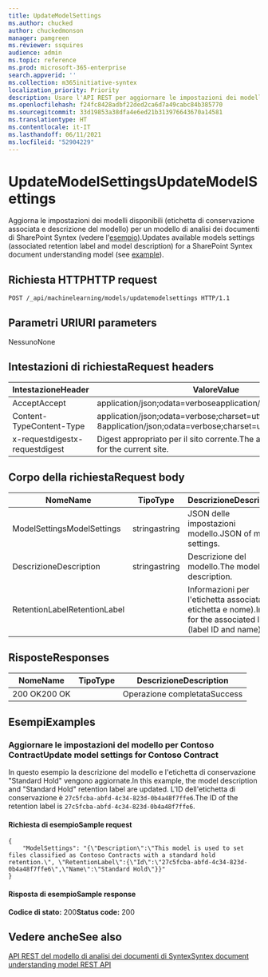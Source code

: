 ```yaml
---
title: UpdateModelSettings
ms.author: chucked
author: chuckedmonson
manager: pamgreen
ms.reviewer: ssquires
audience: admin
ms.topic: reference
ms.prod: microsoft-365-enterprise
search.appverid: ''
ms.collection: m365initiative-syntex
localization_priority: Priority
description: Usare l'API REST per aggiornare le impostazioni dei modelli disponibili per un modello di analisi dei documenti di SharePoint Syntex.
ms.openlocfilehash: f24fc8428adbf22ded2ca6d7a49cabc84b385770
ms.sourcegitcommit: 33d19853a38dfa4e6ed21b313976643670a14581
ms.translationtype: HT
ms.contentlocale: it-IT
ms.lasthandoff: 06/11/2021
ms.locfileid: "52904229"
---
```

# <a name="updatemodelsettings"></a><span data-ttu-id="c00e5-103">UpdateModelSettings</span><span class="sxs-lookup"><span data-stu-id="c00e5-103">UpdateModelSettings</span></span>

<span data-ttu-id="c00e5-104">Aggiorna le impostazioni dei modelli disponibili (etichetta di conservazione associata e descrizione del modello) per un modello di analisi dei documenti di SharePoint Syntex (vedere l'[esempio](rest-updatemodelsettings-method.md#examples)).</span><span class="sxs-lookup"><span data-stu-id="c00e5-104">Updates available models settings (associated retention label and model description) for a SharePoint Syntex document understanding model (see [example](rest-updatemodelsettings-method.md#examples)).</span></span>

## <a name="http-request"></a><span data-ttu-id="c00e5-105">Richiesta HTTP</span><span class="sxs-lookup"><span data-stu-id="c00e5-105">HTTP request</span></span>

```HTTP
POST /_api/machinelearning/models/updatemodelsettings HTTP/1.1
```

## <a name="uri-parameters"></a><span data-ttu-id="c00e5-106">Parametri URI</span><span class="sxs-lookup"><span data-stu-id="c00e5-106">URI parameters</span></span>

<span data-ttu-id="c00e5-107">Nessuno</span><span class="sxs-lookup"><span data-stu-id="c00e5-107">None</span></span>

## <a name="request-headers"></a><span data-ttu-id="c00e5-108">Intestazioni di richiesta</span><span class="sxs-lookup"><span data-stu-id="c00e5-108">Request headers</span></span>

| <span data-ttu-id="c00e5-109">Intestazione</span><span class="sxs-lookup"><span data-stu-id="c00e5-109">Header</span></span> | <span data-ttu-id="c00e5-110">Valore</span><span class="sxs-lookup"><span data-stu-id="c00e5-110">Value</span></span> |
|--------|-------|
|<span data-ttu-id="c00e5-111">Accept</span><span class="sxs-lookup"><span data-stu-id="c00e5-111">Accept</span></span>|<span data-ttu-id="c00e5-112">application/json;odata=verbose</span><span class="sxs-lookup"><span data-stu-id="c00e5-112">application/json;odata=verbose</span></span>|
|<span data-ttu-id="c00e5-113">Content-Type</span><span class="sxs-lookup"><span data-stu-id="c00e5-113">Content-Type</span></span>|<span data-ttu-id="c00e5-114">application/json;odata=verbose;charset=utf-8</span><span class="sxs-lookup"><span data-stu-id="c00e5-114">application/json;odata=verbose;charset=utf-8</span></span>|
|<span data-ttu-id="c00e5-115">x-requestdigest</span><span class="sxs-lookup"><span data-stu-id="c00e5-115">x-requestdigest</span></span>|<span data-ttu-id="c00e5-116">Digest appropriato per il sito corrente.</span><span class="sxs-lookup"><span data-stu-id="c00e5-116">The appropriate digest for the current site.</span></span>|

## <a name="request-body"></a><span data-ttu-id="c00e5-117">Corpo della richiesta</span><span class="sxs-lookup"><span data-stu-id="c00e5-117">Request body</span></span>

|<span data-ttu-id="c00e5-118">Nome</span><span class="sxs-lookup"><span data-stu-id="c00e5-118">Name</span></span>    |<span data-ttu-id="c00e5-119">Tipo</span><span class="sxs-lookup"><span data-stu-id="c00e5-119">Type</span></span>   |<span data-ttu-id="c00e5-120">Descrizione</span><span class="sxs-lookup"><span data-stu-id="c00e5-120">Description</span></span> |
|--------|-------|-------|
|<span data-ttu-id="c00e5-121">ModelSettings</span><span class="sxs-lookup"><span data-stu-id="c00e5-121">ModelSettings</span></span>|<span data-ttu-id="c00e5-122">stringa</span><span class="sxs-lookup"><span data-stu-id="c00e5-122">string</span></span>|<span data-ttu-id="c00e5-123">JSON delle impostazioni modello.</span><span class="sxs-lookup"><span data-stu-id="c00e5-123">JSON of model settings.</span></span>|
|<span data-ttu-id="c00e5-124">Descrizione</span><span class="sxs-lookup"><span data-stu-id="c00e5-124">Description</span></span>|<span data-ttu-id="c00e5-125">stringa</span><span class="sxs-lookup"><span data-stu-id="c00e5-125">string</span></span>|<span data-ttu-id="c00e5-126">Descrizione del modello.</span><span class="sxs-lookup"><span data-stu-id="c00e5-126">The model description.</span></span>|
|<span data-ttu-id="c00e5-127">RetentionLabel</span><span class="sxs-lookup"><span data-stu-id="c00e5-127">RetentionLabel</span></span>| |<span data-ttu-id="c00e5-128">Informazioni per l'etichetta associata (ID etichetta e nome).</span><span class="sxs-lookup"><span data-stu-id="c00e5-128">Info for the associated label (label ID and name).</span></span>|

## <a name="responses"></a><span data-ttu-id="c00e5-129">Risposte</span><span class="sxs-lookup"><span data-stu-id="c00e5-129">Responses</span></span>

| <span data-ttu-id="c00e5-130">Nome</span><span class="sxs-lookup"><span data-stu-id="c00e5-130">Name</span></span>   | <span data-ttu-id="c00e5-131">Tipo</span><span class="sxs-lookup"><span data-stu-id="c00e5-131">Type</span></span>  | <span data-ttu-id="c00e5-132">Descrizione</span><span class="sxs-lookup"><span data-stu-id="c00e5-132">Description</span></span>|
|--------|-------|------------|
|<span data-ttu-id="c00e5-133">200 OK</span><span class="sxs-lookup"><span data-stu-id="c00e5-133">200 OK</span></span>| |<span data-ttu-id="c00e5-134">Operazione completata</span><span class="sxs-lookup"><span data-stu-id="c00e5-134">Success</span></span>|

## <a name="examples"></a><span data-ttu-id="c00e5-135">Esempi</span><span class="sxs-lookup"><span data-stu-id="c00e5-135">Examples</span></span>

### <a name="update-model-settings-for-contoso-contract"></a><span data-ttu-id="c00e5-136">Aggiornare le impostazioni del modello per Contoso Contract</span><span class="sxs-lookup"><span data-stu-id="c00e5-136">Update model settings for Contoso Contract</span></span>

<span data-ttu-id="c00e5-137">In questo esempio la descrizione del modello e l'etichetta di conservazione "Standard Hold" vengono aggiornate.</span><span class="sxs-lookup"><span data-stu-id="c00e5-137">In this example, the model description and "Standard Hold" retention label are updated.</span></span> <span data-ttu-id="c00e5-138">L'ID dell'etichetta di conservazione è `27c5fcba-abfd-4c34-823d-0b4a48f7ffe6`.</span><span class="sxs-lookup"><span data-stu-id="c00e5-138">The ID of the retention label is `27c5fcba-abfd-4c34-823d-0b4a48f7ffe6`.</span></span>

#### <a name="sample-request"></a><span data-ttu-id="c00e5-139">Richiesta di esempio</span><span class="sxs-lookup"><span data-stu-id="c00e5-139">Sample request</span></span>

```HTTP
{
    "ModelSettings": "{\"Description\":\"This model is used to set files classified as Contoso Contracts with a standard hold retention.\", \"RetentionLabel\":{\"Id\":\"27c5fcba-abfd-4c34-823d-0b4a48f7ffe6\",\"Name\":\"Standard Hold\"}}"
}

```

#### <a name="sample-response"></a><span data-ttu-id="c00e5-140">Risposta di esempio</span><span class="sxs-lookup"><span data-stu-id="c00e5-140">Sample response</span></span>

<span data-ttu-id="c00e5-141">**Codice di stato:** 200</span><span class="sxs-lookup"><span data-stu-id="c00e5-141">**Status code:** 200</span></span>

## <a name="see-also"></a><span data-ttu-id="c00e5-142">Vedere anche</span><span class="sxs-lookup"><span data-stu-id="c00e5-142">See also</span></span>

[<span data-ttu-id="c00e5-143">API REST del modello di analisi dei documenti di Syntex</span><span class="sxs-lookup"><span data-stu-id="c00e5-143">Syntex document understanding model REST API</span></span>](syntex-model-rest-api.md)
